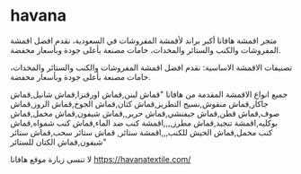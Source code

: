 # havana
متجر اقمشة هافانا أكبر براند لأقمشة المفروشات في السعودية، نقدم افضل اقمشة المفروشات والكنب والستائر والمخدات، خامات مصنعة بأعلى جودة وبأسعار مخفضة.

تصنيفات الاقمشة الاساسية: نقدم افضل اقمشة المفروشات والكنب والستائر والمخدات، خامات مصنعة بأعلى جودة وبأسعار مخفضة.

جميع انواع الاقمشة المقدمة من هافانا "قماش لينن,قماش اورقنزا,قماش شانيل,قماش جاكار,قماش منقوش,نسيج التطريز,قماش كتان,قماش الجوخ,قماش الروز,قماش صوف,قماش قطن,قماش جيفنشي,قماش حرير,,قماش شيفون,قماش مخمل,قماش بوكليه,اقمشة تنجيد,قماش مطرز,,,,اقمشة كنب ضد الماء,قماش كنب شمواه,قماش كنب مخمل,قماش الخيش للكنب,,,اقمشة ستائر, قماش ستائر سحب,قماش ستائر شيفون,قماش الكتان للستائر"

لا تنسى زيارة موقع هافانا   https://havanatextile.com/







